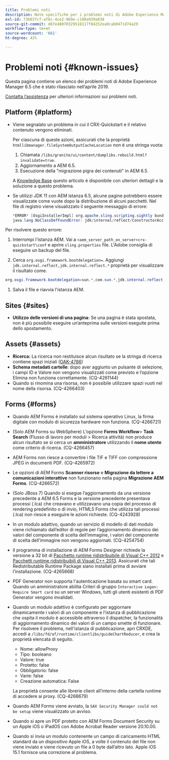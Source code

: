 ```yaml
---
title: Problemi noti
description: Note specifiche per i problemi noti di Adobe Experience Manager 6.5
exl-id: 736037cf-af8c-4ce2-969e-c100a939a038
source-git-commit: d87e48070329518117f84252ea0cab0471d74a29
workflow-type: tm+mt
source-wordcount: '661'
ht-degree: 42%

---
```


# Problemi noti {#known-issues}

Questa pagina contiene un elenco dei problemi noti di Adobe Experience Manager 6.5 che è stato rilasciato nell’aprile 2019.

[Contatta l’assistenza](https://experienceleague.adobe.com/docs/experience-manager-cloud-service.html?lang=it) per ulteriori informazioni sui problemi noti.

## Platform {#platform}

* Viene segnalato un problema in cui il CRX-Quickstart e il relativo contenuto vengono eliminati.

   Per ciascuna di queste azioni, assicurati che la proprietà `htmllibmanager.fileSystemOutputCacheLocation` non è una stringa vuota:

   1. Chiamata `/libs/granite/ui/content/dumplibs.rebuild.html?invalidate=true`.
   2. Aggiornamento a AEM 6.5.
   3. Esecuzione della &quot;migrazione pigra dei contenuti&quot; in AEM 6.5.

   A [Knowledge Base](https://helpx.adobe.com/experience-manager/kb/avoid-crx-quickstart-deletion-in-aem-6-5.html) questo articolo è disponibile con ulteriori dettagli e la soluzione a questo problema.

* Se utilizzi JDK 11 con AEM istanza 6.5, alcune pagine potrebbero essere visualizzate come vuote dopo la distribuzione di alcuni pacchetti. Nel file di registro viene visualizzato il seguente messaggio di errore:

   ```java
   *ERROR* [OsgiInstallerImpl] org.apache.sling.scripting.sightly bundle org.apache.sling.scripting.sightly:1.1.2.1_4_0 (558)[org.apache.sling.scripting.sightly.impl.engine.extension.use.JavaUseProvider(3345)] : Error during instantiation of the implementation object (java.lang.NoClassDefFoundError: jdk/internal/reflect/ConstructorAccessorImpl)
   java.lang.NoClassDefFoundError: jdk/internal/reflect/ConstructorAccessorImpl
   ```

Per risolvere questo errore:

1. Interrompi l&#39;istanza AEM. Vai a `<aem_server_path_on_server>crx-quickstart\conf` e aprire `sling.properties` file. L&#39;Adobe consiglia di eseguire un backup del file.

1. Cerca `org.osgi.framework.bootdelegation=`. Aggiungi `jdk.internal.reflect,jdk.internal.reflect.*` proprietà per visualizzare il risultato come.

```java
org.osgi.framework.bootdelegation=sun.*,com.sun.*,jdk.internal.reflect,jdk.internal.reflect.*
```

1. Salva il file e riavvia l&#39;istanza AEM.

## Sites {#sites}

* **Utilizzo delle versioni di una pagina**: Se una pagina è stata spostata, non è più possibile eseguire un’anteprima sulle versioni eseguite prima dello spostamento.

## Assets {#assets}

* **Ricerca:** La ricerca non restituisce alcun risultato se la stringa di ricerca contiene spazi iniziali ([OAK-4786](https://issues.apache.org/jira/browse/OAK-4786))
* **Schema metadati cartelle**: dopo aver aggiunto un pulsante di selezione, i campi ID e Valore non vengono visualizzati come previsto e l’opzione Elimina non funziona correttamente. (CQ-4261144)
* Quando si rinomina una risorsa, non è possibile utilizzare spazi vuoti nel nome della risorsa. (CQ-4266403)

## Forms {#forms}

* Quando AEM Forms è installato sul sistema operativo Linux, la firma digitale con modulo di sicurezza hardware non funziona. (CQ-4266721)
* (Solo AEM Forms su WebSphere) L’opzione **Forms Workflow**> **Task Search** (Flusso di lavoro per moduli > Ricerca attività) non produce alcun risultato se si cerca un **amministratore** utilizzando il **nome utente** come criterio di ricerca. (CQ-4266457)

* AEM Forms non riesce a convertire i file TIF e TIFF con compressione JPEG in documenti PDF. (CQ-4265972)
* Le opzioni di AEM Forms **Scanner risorse** e **Migrazione da lettere a comunicazioni interattive** non funzionano nella pagina **Migrazione AEM Forms**. (CQ-4266572)

* (Solo JBoss 7) Quando si esegue l’aggiornamento da una versione precedente a AEM 6.5 Forms e la versione precedente presentava processi (.lca) che creavano e utilizzavano una copia del processo di rendering predefinito o di invio, HTML5 Forms che utilizza tali processi (.lca) non riesce a eseguire le azioni richieste. (CQ-4243928)
* In un modulo adattivo, quando un servizio di modello di dati modulo viene richiamato dall’editor di regole per l’aggiornamento dinamico dei valori del componente di scelta dell’immagine, i valori del componente di scelta dell’immagine non vengono aggiornati. (CQ-4254754)
* Il programma di installazione di AEM Forms Designer richiede la versione a 32 bit di [Pacchetto runtime ridistribuibile di Visual C++ 2012](https://support.microsoft.com/it-it/help/2977003/the-latest-supported-visual-c-downloads) e [Pacchetti runtime ridistribuibili di Visual C++ 2013](https://support.microsoft.com/it-it/help/3179560/update-for-visual-c-2013-and-visual-c-redistributable-package). Assicurati che tali Redistributable Runtime Package siano installati prima di avviare l’installazione. (CQ-4265668)

* PDF Generator non supporta l&#39;autenticazione basata su smart card.  Quando un amministratore abilita Criteri di gruppo `Interactive Logon: Require Smart card` su un server Windows, tutti gli utenti esistenti di PDF Generator vengono invalidati.

* Quando un modulo adattivo è configurato per aggiornare dinamicamente i valori di un componente e l’istanza di pubblicazione che ospita il modulo è accessibile attraverso il dispatcher, la funzionalità di aggiornamento dinamico dei valori di un campo smette di funzionare. Per risolvere il problema, nell&#39;istanza di pubblicazione, apri CRXDE, accedi a `/libs/fd/af/runtime/clientlibs/guideChartReducer`, e crea la proprietà elencata di seguito.

   * Nome: allowProxy
   * Tipo: booleano
   * Valore: true
   * Protetto: false
   * Obbligatorio: false
   * Varie: false
   * Creazione automatica: False

   La proprietà consente alle librerie client all’interno della cartella runtime di accedere ai proxy. (CQ-4268679)

* Quando AEM Forms viene avviato, la `SAX Security Manager could not be setup` viene visualizzato un avviso.
* Quando si apre un PDF protetto con AEM Forms Document Security su un Apple iOS o iPadOS con Adobe Acrobat Reader versione 20.10.00.
* Quando si invia un modulo contenente un campo di caricamento HTML standard da un dispositivo Apple iOS, a volte il contenuto del file non viene inviato e viene ricevuto un file a 0 byte dall’altro lato. Apple iOS 15.1 fornisce una correzione al problema.
